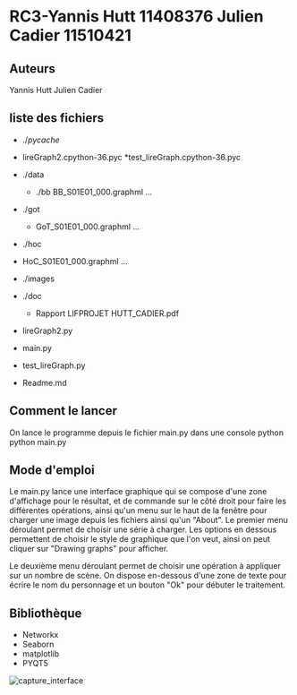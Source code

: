 RC3-Yannis Hutt 11408376 Julien Cadier 11510421
=======

Auteurs
-------
Yannis Hutt
Julien Cadier

liste des fichiers
-------------------
* ./_pycache_
 * lireGraph2.cpython-36.pyc
  *test_lireGraph.cpython-36.pyc
  
* ./data
  *  ./bb
      BB_S01E01_000.graphml
    ...
*  ./got
    *  GoT_S01E01_000.graphml
    ...
*  ./hoc
  *  HoC_S01E01_000.graphml
    ...
* ./images

* ./doc
  * Rapport LIFPROJET HUTT_CADIER.pdf


* lireGraph2.py
* main.py
* test_lireGraph.py
* Readme.md


Comment le lancer
----------------
On lance le programme depuis le fichier main.py dans une console python
python main.py

Mode d'emploi
---------------
Le main.py lance une interface graphique qui se compose d'une zone d'affichage pour le résultat,
et de commande sur le côté droit pour faire les différentes opérations, ainsi qu'un menu sur le haut de la fenêtre pour charger une image depuis les fichiers ainsi qu'un "About".
Le premier menu déroulant permet de choisir une série à charger.
Les options en dessous permettent de choisir le style de graphique que l'on veut, ainsi on peut cliquer sur "Drawing graphs" pour afficher.

Le deuxième menu déroulant permet de choisir une opération à appliquer sur un nombre de scène.
On dispose en-dessous d'une zone de texte pour écrire le nom du personnage et un bouton "Ok" pour débuter le traitement.

Bibliothèque
-------------
* Networkx
* Seaborn
* matplotlib
* PYQT5


![capture_interface](images/capture_interface)